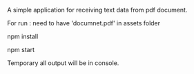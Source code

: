 A simple application for receiving text data from pdf document. 

For run : need to have 'documnet.pdf' in assets folder

npm install

npm start

Temporary all output will be in console.